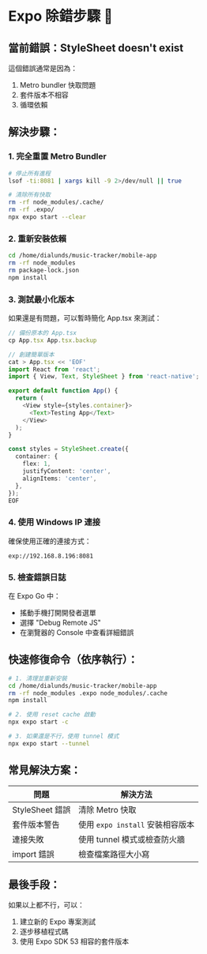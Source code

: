 # Expo 除錯步驟 🔧

## 當前錯誤：StyleSheet doesn't exist

這個錯誤通常是因為：
1. Metro bundler 快取問題
2. 套件版本不相容
3. 循環依賴

## 解決步驟：

### 1. 完全重置 Metro Bundler
```bash
# 停止所有進程
lsof -ti:8081 | xargs kill -9 2>/dev/null || true

# 清除所有快取
rm -rf node_modules/.cache/
rm -rf .expo/
npx expo start --clear
```

### 2. 重新安裝依賴
```bash
cd /home/dialunds/music-tracker/mobile-app
rm -rf node_modules
rm package-lock.json
npm install
```

### 3. 測試最小化版本
如果還是有問題，可以暫時簡化 App.tsx 來測試：

```typescript
// 備份原本的 App.tsx
cp App.tsx App.tsx.backup

// 創建簡單版本
cat > App.tsx << 'EOF'
import React from 'react';
import { View, Text, StyleSheet } from 'react-native';

export default function App() {
  return (
    <View style={styles.container}>
      <Text>Testing App</Text>
    </View>
  );
}

const styles = StyleSheet.create({
  container: {
    flex: 1,
    justifyContent: 'center',
    alignItems: 'center',
  },
});
EOF
```

### 4. 使用 Windows IP 連接
確保使用正確的連接方式：
```
exp://192.168.8.196:8081
```

### 5. 檢查錯誤日誌
在 Expo Go 中：
- 搖動手機打開開發者選單
- 選擇 "Debug Remote JS"
- 在瀏覽器的 Console 中查看詳細錯誤

## 快速修復命令（依序執行）：

```bash
# 1. 清理並重新安裝
cd /home/dialunds/music-tracker/mobile-app
rm -rf node_modules .expo node_modules/.cache
npm install

# 2. 使用 reset cache 啟動
npx expo start -c

# 3. 如果還是不行，使用 tunnel 模式
npx expo start --tunnel
```

## 常見解決方案：

| 問題 | 解決方法 |
|------|----------|
| StyleSheet 錯誤 | 清除 Metro 快取 |
| 套件版本警告 | 使用 `expo install` 安裝相容版本 |
| 連接失敗 | 使用 tunnel 模式或檢查防火牆 |
| import 錯誤 | 檢查檔案路徑大小寫 |

## 最後手段：
如果以上都不行，可以：
1. 建立新的 Expo 專案測試
2. 逐步移植程式碼
3. 使用 Expo SDK 53 相容的套件版本